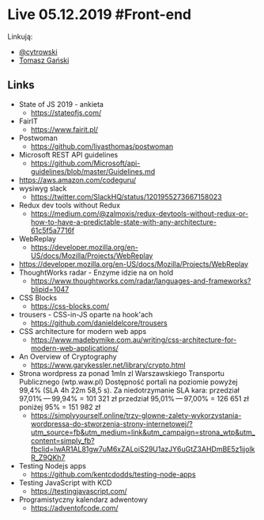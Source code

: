 # Live 05.12.2019 #Front-end

Linkują:
* [@cytrowski](https://twitter.com/cytrowski)
* [Tomasz Gański](https://www.linkedin.com/in/tomaszganski)

## Links
* State of JS 2019 - ankieta
  * https://stateofjs.com/
* FairIT
  * https://www.fairit.pl/
* Postwoman
  * https://github.com/liyasthomas/postwoman
* Microsoft REST API guidelines
  * https://github.com/Microsoft/api-guidelines/blob/master/Guidelines.md
* https://aws.amazon.com/codeguru/
* wysiwyg slack
  * https://twitter.com/SlackHQ/status/1201955273667158023
* Redux dev tools without Redux
  * https://medium.com/@zalmoxis/redux-devtools-without-redux-or-how-to-have-a-predictable-state-with-any-architecture-61c5f5a7716f
* WebReplay
  * https://developer.mozilla.org/en-US/docs/Mozilla/Projects/WebReplay
* https://developer.mozilla.org/en-US/docs/Mozilla/Projects/WebReplay
* ThoughtWorks radar - Enzyme idzie na on hold
  * https://www.thoughtworks.com/radar/languages-and-frameworks?blipid=1047
* CSS Blocks
  * https://css-blocks.com/
* trousers - CSS-in-JS oparte na hook'ach
  * https://github.com/danieldelcore/trousers
* CSS architecture for modern web apps
  * https://www.madebymike.com.au/writing/css-architecture-for-modern-web-applications/
* An Overview of Cryptography
  * https://www.garykessler.net/library/crypto.html
* Strona wordpress za ponad 1mln zl
  Warszawskiego Transportu Publicznego (wtp.waw.pl)
    Dostępność portali na poziomie powyżej 99,4% (SLA 4h 22m 58,5 s). Za niedotrzymanie SLA kara:
    przedział 97,01% — 99,94% = 101 321 zł
    przedział 95,01% — 97,00% = 126 651 zł
    poniżej 95% = 151 982 zł
  * https://simplyyourself.online/trzy-glowne-zalety-wykorzystania-wordpressa-do-stworzenia-strony-internetowej/?utm_source=fb&utm_medium=link&utm_campaign=strona_wtp&utm_content=simply_fb?fbclid=IwAR1AL81gw7uM6xZALoiS29U1azJY6uGtZ3AHDmBE5z1ijolkR_Z9QKh7
* Testing Nodejs apps
  * https://github.com/kentcdodds/testing-node-apps
* Testing JavaScript with KCD
  * https://testingjavascript.com/
* Programistyczny kalendarz adwentowy
  * https://adventofcode.com/